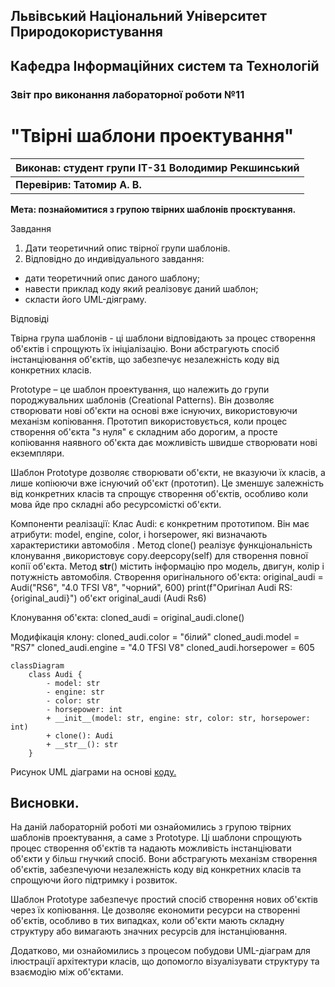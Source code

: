 ## Львівський Національний Університет Природокористування
## Кафедра Інформаційних систем та Технологій



### Звіт про виконання лабораторної роботи №11
# "Твірні шаблони проектування"



| Виконав: студент групи ІТ-31 Володимир Рекшинський  |
|-----------------------------------------------------|
| **Перевірив: Татомир А. В.**                            |




**Мета: познайомитися з групою твірних шаблонів проєктування.**

Завдання

1. Дати теоретичний опис твірної групи шаблонів.
2. Відповідно до индивідуального завдання:
- дати теоретичний опис даного шаблону;
- навести приклад коду який реалізовує даний шаблон;
- скласти його UML-діяграму.

Відповіді

Твірна група шаблонів - ці шаблони відповідають за процес створення об'єктів і спрощують їх ініціалізацію. Вони абстрагують спосіб інстанціювання об'єктів, що забезпечує незалежність коду від конкретних класів.

Prototype – це шаблон проектування, що належить до групи породжувальних шаблонів (Creational Patterns). Він дозволяє створювати нові об'єкти на основі вже існуючих, використовуючи механізм копіювання. Прототип використовується, коли процес створення об'єкта "з нуля" є складним або дорогим, а просте копіювання наявного об'єкта дає можливість швидше створювати нові екземпляри.

Шаблон Prototype дозволяє створювати об'єкти, не вказуючи їх класів, а лише копіюючи вже існуючий об'єкт (прототип). Це зменшує залежність від конкретних класів та спрощує створення об'єктів, особливо коли мова йде про складні або ресурсомісткі об'єкти.

Компоненти реалізації:
Клас Audi: є конкретним прототипом. Він має атрибути: model, engine, color, і horsepower, які визначають характеристики автомобіля .
Метод clone() реалізує функціональність клонування ,використовує copy.deepcopy(self) для створення повної копії об'єкта. 
Метод __str__()  містить інформацію про модель, двигун, колір і потужність автомобіля. 
Створення оригінального об'єкта:
original_audi = Audi("RS6", "4.0 TFSI V8", "чорний", 600)
print(f"Оригінал Audi RS: {original_audi}")
об'єкт original_audi   (Audi Rs6)

Клонування об'єкта:
cloned_audi = original_audi.clone()

Модифікація клону:
cloned_audi.color = "білий"
cloned_audi.model = "RS7"
cloned_audi.engine = "4.0 TFSI V8"
cloned_audi.horsepower = 605

```mermaid
classDiagram
    class Audi {
        - model: str
        - engine: str
        - color: str
        - horsepower: int
        + __init__(model: str, engine: str, color: str, horsepower: int)
        + clone(): Audi
        + __str__(): str
    }
```
Рисунок UML діаграми на основі [коду.](./Prototype.py)

## Висновки. 
На даній лабораторній роботі ми ознайомились з групою твірних шаблонів проектування, а саме з Prototype. Ці шаблони спрощують процес створення об'єктів та надають можливість інстанціювати об'єкти у більш гнучкий спосіб. Вони абстрагують механізм створення об'єктів, забезпечуючи незалежність коду від конкретних класів та спрощуючи його підтримку і розвиток.

Шаблон Prototype забезпечує простий спосіб створення нових об'єктів через їх копіювання. Це дозволяє економити ресурси на створенні об'єктів, особливо в тих випадках, коли об'єкти мають складну структуру або вимагають значних ресурсів для інстанціювання.

Додатково, ми ознайомились з процесом побудови UML-діаграм для ілюстрації архітектури класів, що допомогло візуалізувати структуру та взаємодію між об'єктами.

